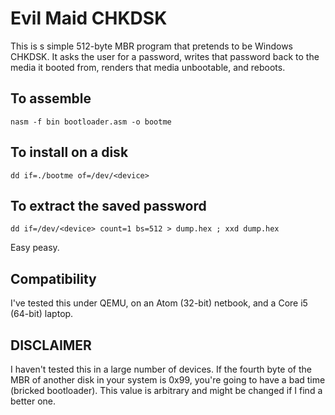Evil Maid CHKDSK
===============
This is s simple 512-byte MBR program that pretends to be Windows CHKDSK. It asks the user for a password, writes that password back to the media it booted from, renders that media unbootable, and reboots.

To assemble
----------
`nasm -f bin bootloader.asm -o bootme`

To install on a disk
------------------
`dd if=./bootme of=/dev/<device>`

To extract the saved password
------------------
`dd if=/dev/<device> count=1 bs=512 > dump.hex ; xxd dump.hex`


Easy peasy.

Compatibility
------------
I've tested this under QEMU, on an Atom (32-bit) netbook, and a Core i5 (64-bit) laptop.

DISCLAIMER
----------
I haven't tested this in a large number of devices. If the fourth byte of the MBR of another disk in your system is 0x99, you're going to have a bad time (bricked bootloader). This value is arbitrary and might be changed if I find a better one.
